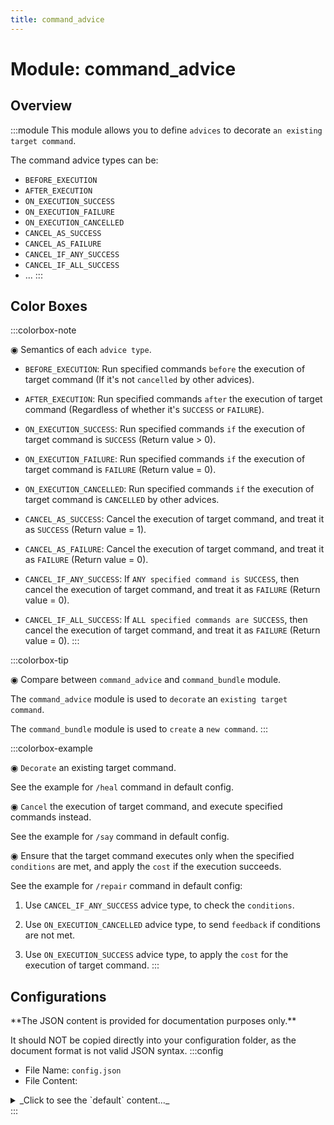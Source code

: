```yaml
---
title: command_advice
---
```



# Module: command_advice

## Overview
:::module
This module allows you to define `advices` to decorate `an existing target command`.

The command advice types can be:
- `BEFORE_EXECUTION`
- `AFTER_EXECUTION`
- `ON_EXECUTION_SUCCESS`
- `ON_EXECUTION_FAILURE`
- `ON_EXECUTION_CANCELLED`
- `CANCEL_AS_SUCCESS`
- `CANCEL_AS_FAILURE`
- `CANCEL_IF_ANY_SUCCESS`
- `CANCEL_IF_ALL_SUCCESS`
- ...
:::
## Color Boxes

:::colorbox-note

◉ Semantics of each `advice type`.

- `BEFORE_EXECUTION`: Run specified commands `before` the execution of target command (If it's not `cancelled` by other advices).

- `AFTER_EXECUTION`: Run specified commands `after` the execution of target command (Regardless of whether it's `SUCCESS` or `FAILURE`).

- `ON_EXECUTION_SUCCESS`: Run specified commands `if` the execution of target command is `SUCCESS` (Return value > 0).

- `ON_EXECUTION_FAILURE`: Run specified commands `if` the execution of target command is `FAILURE` (Return value = 0).

- `ON_EXECUTION_CANCELLED`: Run specified commands `if` the execution of target command is `CANCELLED` by other advices.

- `CANCEL_AS_SUCCESS`: Cancel the execution of target command, and treat it as `SUCCESS` (Return value = 1).

- `CANCEL_AS_FAILURE`: Cancel the execution of target command, and treat it as `FAILURE` (Return value = 0).

- `CANCEL_IF_ANY_SUCCESS`: If `ANY specified command is SUCCESS`, then cancel the execution of target command, and treat it as `FAILURE` (Return value = 0).

- `CANCEL_IF_ALL_SUCCESS`: If `ALL specified commands are SUCCESS`, then cancel the execution of target command, and treat it as `FAILURE` (Return value = 0).
:::

:::colorbox-tip

◉ Compare between `command_advice` and `command_bundle` module.

The `command_advice` module is used to `decorate` an `existing target command`.

The `command_bundle` module is used to `create` a `new command`.
:::

:::colorbox-example

◉ `Decorate` an existing target command.

See the example for `/heal` command in default config.



◉ `Cancel` the execution of target command, and execute specified commands instead.

See the example for `/say` command in default config.



◉ Ensure that the target command executes only when the specified `conditions` are met, and apply the `cost` if the execution succeeds.

See the example for `/repair` command in default config:

1. Use `CANCEL_IF_ANY_SUCCESS` advice type, to check the `conditions`.

2. Use `ON_EXECUTION_CANCELLED` advice type, to send `feedback` if conditions are not met.

3. Use `ON_EXECUTION_SUCCESS` advice type, to apply the `cost` for the execution of target command.
:::

## Configurations
<Admonition type="warning" icon="" title="">
**The JSON content is provided for documentation purposes only.**

It should NOT be copied directly into your configuration folder, as the document format is not valid JSON syntax.
</Admonition>
:::config
- File Name: `config.json`
- File Content: 
<details>

<summary>_Click to see the `default` content..._</summary>

```json showLineNumbers title="config/fuji/modules/command_advice/config.json"
{
  /* Define `advices` for the `target command`. */
  "advices": [
    {
      "enable": true,
      "document": "Spawn a heart particle after the execution of `/heal` command.",
      "matcher": {
        "command_string_regex": "heal",
        "accept_player_command_source": true,
        "accept_console_command_source": false
      },
      "advice_type": "AFTER_EXECUTION",
      "commands": [
        "say Display the heard particle for player %player:name%",
        "run as fake-op %player:name% --silent true particle minecraft:heart ~ ~1 ~ 0.6 0.6 0.6 0 20 force %player:name%"
      ]
    },
    {
      "enable": true,
      "document": "Replace the execution of `/say` command with the `/send-broadcast` command.",
      "matcher": {
        "command_string_regex": "say (.+)",
        "accept_player_command_source": true,
        "accept_console_command_source": true
      },
      "advice_type": "CANCEL_AS_SUCCESS",
      "commands": [
        "send-broadcast <rb>[My Server]</rb> $1"
      ]
    },
    {
      "enable": false,
      "document": "Replace the execution of `/msg` command with our own DIY `/send-message` command.",
      "matcher": {
        "command_string_regex": "(?:msg|tell) (\\S+?) (.+)",
        "accept_player_command_source": true,
        "accept_console_command_source": false
      },
      "advice_type": "CANCEL_AS_SUCCESS",
      "commands": [
        "send-message %player:name% <green>[PM] You -> $1: $2",
        "send-message $1 <green>[PM] %player:name% -> you: $2"
      ]
    },
    {
      "enable": true,
      "document": "Print a message before the execution of `/repair` command.",
      "matcher": {
        "command_string_regex": "repair",
        "accept_player_command_source": true,
        "accept_console_command_source": false
      },
      "advice_type": "BEFORE_EXECUTION",
      "commands": [
        "send-message %player:name% <pink>Before the execution of `/repair` command for %player:name%"
      ]
    },
    {
      "enable": true,
      "document": "Print a message after the execution of `/repair` command.",
      "matcher": {
        "command_string_regex": "repair",
        "accept_player_command_source": true,
        "accept_console_command_source": false
      },
      "advice_type": "AFTER_EXECUTION",
      "commands": [
        "send-message %player:name% <pink>After the execution of `/repair` command for %player:name%"
      ]
    },
    {
      "enable": true,
      "document": "Cancel the execution of `/repair` command, if the player doesn't have the required items in their inventory.",
      "matcher": {
        "command_string_regex": "repair",
        "accept_player_command_source": true,
        "accept_console_command_source": false
      },
      "advice_type": "CANCEL_IF_ANY_SUCCESS",
      "commands": [
        "NOT has-item? %player:name% minecraft:iron_ingot 16",
        "NOT has-item? %player:name% minecraft:gold_ingot 16"
      ]
    },
    {
      "enable": true,
      "document": "Send a feedback message when the execution of `/repair` command is cancelled.",
      "matcher": {
        "command_string_regex": "repair",
        "accept_player_command_source": true,
        "accept_console_command_source": false
      },
      "advice_type": "ON_EXECUTION_CANCELLED",
      "commands": [
        "send-message %player:name% <red>You need `iron_ingot x 16` and `gold_ingot x 16` to use the `/repair` command."
      ]
    },
    {
      "enable": true,
      "document": "Take required items from the player's inventory, when the execution of `/repair` command is SUCCESS.",
      "matcher": {
        "command_string_regex": "repair",
        "accept_player_command_source": true,
        "accept_console_command_source": false
      },
      "advice_type": "ON_EXECUTION_SUCCESS",
      "commands": [
        "send-message %player:name% The `/repair` command execution result is `SUCCESS`, I will take `iron_ingot x 16` and `gold_ingot x 16` from your inventory.",
        "clear %player:name% minecraft:iron_ingot 16",
        "clear %player:name% minecraft:gold_ingot 16"
      ]
    },
    {
      "enable": true,
      "document": "Print a message, when the execution of `/repair` command is FAILURE.",
      "matcher": {
        "command_string_regex": "repair",
        "accept_player_command_source": true,
        "accept_console_command_source": false
      },
      "advice_type": "ON_EXECUTION_FAILURE",
      "commands": [
        "send-message %player:name% The `/repair` command execution result is `FAILURE`, I will do nothing."
      ]
    },
    {
      "enable": true,
      "document": "Cancel the dangerous `/kill @e` command.",
      "matcher": {
        "command_string_regex": "kill @e",
        "accept_player_command_source": true,
        "accept_console_command_source": true
      },
      "advice_type": "CANCEL_AS_FAILURE",
      "commands": [
        "send-message %player:name% <red>The `/kill @e` command should be used with a filter."
      ]
    },
    {
      "enable": true,
      "document": "Add a `exempt` feature for `/view inv <player>` command.",
      "matcher": {
        "command_string_regex": "view inv (.+)",
        "accept_player_command_source": true,
        "accept_console_command_source": false
      },
      "advice_type": "CANCEL_IF_ALL_SUCCESS",
      "commands": [
        "has-perm? $1 your.custom.permission"
      ]
    },
    {
      "enable": true,
      "document": "Add a `exempt` feature for `/view inv <player>` command.",
      "matcher": {
        "command_string_regex": "view inv (.+)",
        "accept_player_command_source": true,
        "accept_console_command_source": false
      },
      "advice_type": "ON_EXECUTION_CANCELLED",
      "commands": [
        "send-message %player:name% <red>You can't view the inventory of $1 player, it's exempted."
      ]
    }
  ]
}
```
</details>
:::
